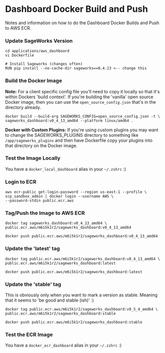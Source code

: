 # Dashboard Docker Build and Push

Notes and information on how to do the Dashboard Docker Builds and Push to AWS ECR.

### Update SageWorks Version
```
cd applications/aws_dashboard
vi Dockerfile

# Install Sageworks (changes often)
RUN pip install --no-cache-dir sageworks==0.4.13 <-- change this
```

### Build the Docker Image
**Note:** For a client specific config file you'll need to copy it locally so that it's within Dockers 'build context'. If you're building the 'vanilla' open source Docker image, then you can use the `open_source_config.json` that's in the directory already.

```
docker build --build-arg SAGEWORKS_CONFIG=open_source_config.json -t \
sageworks_dashboard:v0_4_13_amd64 --platform linux/amd64 .
```

**Docker with Custom Plugins:** If you're using custom plugins you may want to change the SAGEWORKS_PLUGINS directory to something like `/app/sageworks_plugins` and then have Dockerfile copy your plugins into that directory on the Docker image.

### Test the Image Locally
You have a `docker_local_dashboard` alias in your `~/.zshrc` :)

### Login to ECR
```
aws ecr-public get-login-password --region us-east-1 --profile \
scp_sandbox_admin | docker login --username AWS \
--password-stdin public.ecr.aws
```
### Tag/Push the Image to AWS ECR
```
docker tag sageworks_dashboard:v0_4_13_amd64 \
public.ecr.aws/m6i5k1r2/sageworks_dashboard:v0_4_13_amd64
```
```
docker push public.ecr.aws/m6i5k1r2/sageworks_dashboard:v0_4_13_amd64
```

### Update the 'latest' tag
```
docker tag public.ecr.aws/m6i5k1r2/sageworks_dashboard:v0_4_13_amd64 \
public.ecr.aws/m6i5k1r2/sageworks_dashboard:latest
```
```
docker push public.ecr.aws/m6i5k1r2/sageworks_dashboard:latest
```

### Update the 'stable' tag
This is obviously only when you want to mark a version as stable. Meaning that it seems to 'be good and stable (ish)' :)

```
docker tag public.ecr.aws/m6i5k1r2/sageworks_dashboard:v0_5_4_amd64 \
public.ecr.aws/m6i5k1r2/sageworks_dashboard:stable
```
```
docker push public.ecr.aws/m6i5k1r2/sageworks_dashboard:stable
```

### Test the ECR Image
You have a `docker_ecr_dashboard` alias in your `~/.zshrc` :)


